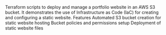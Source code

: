 Terraform scripts to deploy and manage a portfolio website in an AWS S3 bucket. It demonstrates the use of Infrastructure as Code (IaC) for creating and configuring a static website. Features Automated S3 bucket creation for static website hosting Bucket policies and permissions setup Deployment of static website files
